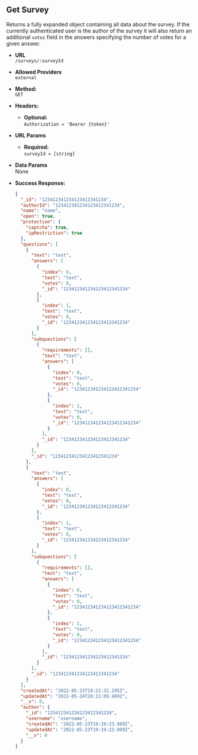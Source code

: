 ## **Get Survey**

Returns a fully expanded object containing all data about the survey.
If the currently authenticated user is the author of the survey it will also return an additional `votes` field in the answers specifying the number of votes for a given answer.

- **URL**  
  `/surveys/:surveyId`

- **Allowed Providers**  
  `external`

- **Method:**  
  `GET`

- **Headers:**

  - **Optional:**  
    `Authorization = 'Bearer {token}'`

- **URL Params**

  - **Required:**  
    `surveyId = [string]`

- **Data Params**  
  None

- **Success Response:**
  ```json
  {
    "_id": "123412341234123412341234",
    "authorId": "123412341234123412341234",
    "name": "name",
    "open": true,
    "protection": {
      "captcha": true,
      "ipRestriction": true
    },
    "questions": [
      {
        "text": "text",
        "answers": [
          {
            "index": 0,
            "text": "text",
            "votes": 0,
            "_id": "123412341234123412341234"
          },
          {
            "index": 1,
            "text": "text",
            "votes": 0,
            "_id": "123412341234123412341234"
          }
        ],
        "subquestions": [
          {
            "requirements": [],
            "text": "text",
            "answers": [
              {
                "index": 0,
                "text": "text",
                "votes": 0,
                "_id": "123412341234123412341234"
              },
              {
                "index": 1,
                "text": "text",
                "votes": 0,
                "_id": "123412341234123412341234"
              }
            ],
            "_id": "123412341234123412341234"
          }
        ],
        "_id": "123412341234123412341234"
      },
      {
        "text": "text",
        "answers": [
          {
            "index": 0,
            "text": "text",
            "votes": 0,
            "_id": "123412341234123412341234"
          },
          {
            "index": 1,
            "text": "text",
            "votes": 0,
            "_id": "123412341234123412341234"
          }
        ],
        "subquestions": [
          {
            "requirements": [],
            "text": "text",
            "answers": [
              {
                "index": 0,
                "text": "text",
                "votes": 0,
                "_id": "123412341234123412341234"
              },
              {
                "index": 1,
                "text": "text",
                "votes": 0,
                "_id": "123412341234123412341234"
              }
            ],
            "_id": "123412341234123412341234"
          }
        ],
        "_id": "123412341234123412341234"
      }
    ],
    "createdAt": "2022-05-23T19:22:32.195Z",
    "updatedAt": "2022-05-24T20:12:09.489Z",
    "__v": 0,
    "author": {
      "_id": "123412341234123412341234",
      "username": "username",
      "createdAt": "2022-05-23T19:19:23.989Z",
      "updatedAt": "2022-05-23T19:19:23.989Z",
      "__v": 0
    }
  }
  ```
